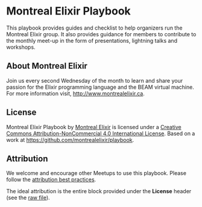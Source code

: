 # Montreal Elixir Playbook

This playbook provides guides and checklist to help organizers run the Montreal Elixir group. It also provides guidance for members to contribute to the monthly meet-up in the form of presentations, lightning talks and workshops.

## About Montreal Elixir

Join us every second Wednesday of the month to learn and share your passion for the Elixir programming language and the BEAM virtual machine. For more information visit, http://www.montrealelixir.ca.

## License

Montreal Elixir Playbook by [Montreal Elixir](http://www.montrealelixir.ca) is licensed under a [Creative Commons Attribution-NonCommercial 4.0 International License](http://creativecommons.org/licenses/by-nc/4.0/).  Based on a work at https://github.com/montrealelixir/playbook.

## Attribution

We welcome and encourage other Meetups to use this playbook. Please follow the [attribution best practices](https://wiki.creativecommons.org/wiki/Best_practices_for_attribution).

The ideal attribution is the entire block provided under the **License** header (see the [raw file](https://raw.githubusercontent.com/montrealelixir/playbook/master/README.md)).
